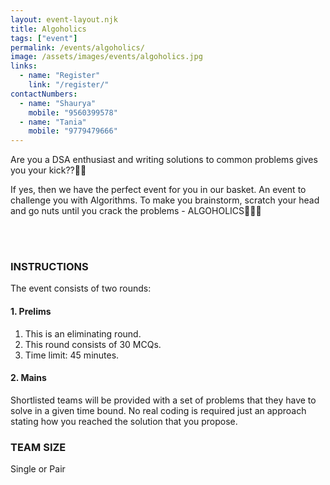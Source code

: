 ```yaml
---
layout: event-layout.njk
title: Algoholics
tags: ["event"]
permalink: /events/algoholics/
image: /assets/images/events/algoholics.jpg
links:
  - name: "Register"
    link: "/register/"
contactNumbers:
  - name: "Shaurya"
    mobile: "9560399578"
  - name: "Tania"
    mobile: "9779479666"
---
```


Are you a DSA enthusiast and writing solutions to common problems gives you your kick??🧑‍💻

If yes, then we have the perfect event for you in our basket. An event to challenge you with Algorithms.
To make you brainstorm, scratch your head and go nuts until you crack the problems - ALGOHOLICS🧑‍💻🍻

</br>
</br>

### INSTRUCTIONS

The event consists of two rounds:

#### 1. Prelims

1. This is an eliminating round.
2. This round consists of 30 MCQs.
3. Time limit: 45 minutes.

#### 2. Mains

Shortlisted teams will be provided with a set of problems that they have to solve in a given time bound.
No real coding is required just an approach stating how you reached the solution that you
propose.

### TEAM SIZE

Single or Pair
